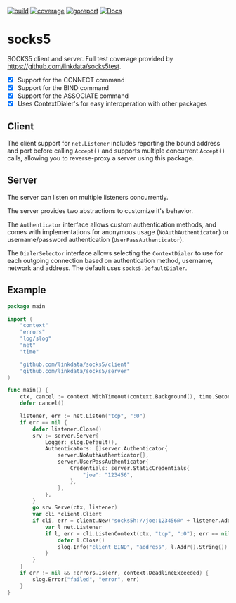 [![build](https://github.com/linkdata/socks5/actions/workflows/build.yml/badge.svg)](https://github.com/linkdata/socks5/actions/workflows/build.yml)
[![coverage](https://coveralls.io/repos/github/linkdata/socks5/badge.svg?branch=main)](https://coveralls.io/github/linkdata/socks5?branch=main)
[![goreport](https://goreportcard.com/badge/github.com/linkdata/socks5)](https://goreportcard.com/report/github.com/linkdata/socks5)
[![Docs](https://godoc.org/github.com/linkdata/socks5?status.svg)](https://godoc.org/github.com/linkdata/socks5)

# socks5

SOCKS5 client and server. Full test coverage provided by https://github.com/linkdata/socks5test.

- [x] Support for the CONNECT command
- [x] Support for the BIND command
- [x] Support for the ASSOCIATE command
- [x] Uses ContextDialer's for easy interoperation with other packages

## Client

The client support for `net.Listener` includes reporting the bound address and port before calling `Accept()` and
supports multiple concurrent `Accept()` calls, allowing you to reverse-proxy a server using this package.

## Server

The server can listen on multiple listeners concurrently.

The server provides two abstractions to customize it's behavior.

The `Authenticator` interface allows custom authentication methods, and comes with implementations for
anonymous usage (`NoAuthAuthenticator`) or username/password authentication (`UserPassAuthenticator`).

The `DialerSelector` interface allows selecting the `ContextDialer` to use for each outgoing connection
based on authentication method, username, network and address. The default uses `socks5.DefaultDialer`.

## Example

```go
package main

import (
	"context"
	"errors"
	"log/slog"
	"net"
	"time"

	"github.com/linkdata/socks5/client"
	"github.com/linkdata/socks5/server"
)

func main() {
	ctx, cancel := context.WithTimeout(context.Background(), time.Second/10)
	defer cancel()

	listener, err := net.Listen("tcp", ":0")
	if err == nil {
		defer listener.Close()
		srv := server.Server{
			Logger: slog.Default(),
			Authenticators: []server.Authenticator{
				server.NoAuthAuthenticator{},
				server.UserPassAuthenticator{
					Credentials: server.StaticCredentials{
						"joe": "123456",
					},
				},
			},
		}
		go srv.Serve(ctx, listener)
		var cli *client.Client
		if cli, err = client.New("socks5h://joe:123456@" + listener.Addr().String()); err == nil {
			var l net.Listener
			if l, err = cli.ListenContext(ctx, "tcp", ":0"); err == nil {
				defer l.Close()
				slog.Info("client BIND", "address", l.Addr().String())
			}
		}
	}
	if err != nil && !errors.Is(err, context.DeadlineExceeded) {
		slog.Error("failed", "error", err)
	}
}
```